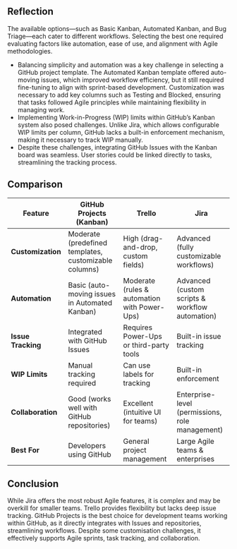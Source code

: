 ## Reflection

The available options—such as Basic Kanban, Automated Kanban, and Bug Triage—each cater to different workflows. Selecting the best one required evaluating factors like automation, ease of use, and alignment with Agile methodologies.

* Balancing simplicity and automation was a key challenge in selecting a GitHub project template. The Automated Kanban template offered auto-moving issues, which improved workflow efficiency, but it still required fine-tuning to align with sprint-based development. Customization was necessary to add key columns such as Testing and Blocked, ensuring that tasks followed Agile principles while maintaining flexibility in managing work.
* Implementing Work-in-Progress (WIP) limits within GitHub’s Kanban system also posed challenges. Unlike Jira, which allows configurable WIP limits per column, GitHub lacks a built-in enforcement mechanism, making it necessary to track WIP manually. 
* Despite these challenges, integrating GitHub Issues with the Kanban board was seamless. User stories could be linked directly to tasks, streamlining the tracking process.

## Comparison

| Feature         | GitHub Projects (Kanban)           | Trello                                  | Jira                                       |
|----------------|-----------------------------------|-----------------------------------------|--------------------------------------------|
| **Customization** | Moderate (predefined templates, customizable columns) | High (drag-and-drop, custom fields) | Advanced (fully customizable workflows) |
| **Automation** | Basic (auto-moving issues in Automated Kanban) | Moderate (rules & automation with Power-Ups) | Advanced (custom scripts & workflow automation) |
| **Issue Tracking** | Integrated with GitHub Issues | Requires Power-Ups or third-party tools | Built-in issue tracking |
| **WIP Limits** | Manual tracking required | Can use labels for tracking | Built-in enforcement |
| **Collaboration** | Good (works well with GitHub repositories) | Excellent (intuitive UI for teams) | Enterprise-level (permissions, role management) |
| **Best For** | Developers using GitHub | General project management | Large Agile teams & enterprises |

## Conclusion
While Jira offers the most robust Agile features, it is complex and may be overkill for smaller teams. Trello provides flexibility but lacks deep issue tracking. GitHub Projects is the best choice for development teams working within GitHub, as it directly integrates with Issues and repositories, streamlining workflows. Despite some customisation challenges, it effectively supports Agile sprints, task tracking, and collaboration.

